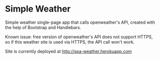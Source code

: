 # Simple Weather

Simple weather single-page app that calls openweather's API, created with the help of Bootstrap and Handlebars.

Known issue: free version of openweather's API does not support HTTPS, so if this weather site is used via HTTPS, the API call won't work.

Site is currently deployed at http://spa-weather.herokuapp.com